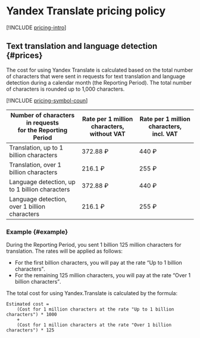 # Yandex Translate pricing policy

[!INCLUDE [pricing-intro](../_includes/pricing-intro.md)]

## Text translation and language detection {#prices}

The cost for using Yandex Translate is calculated based on the total number of characters that were sent in requests for text translation and language detection during a calendar month (the Reporting Period). The total number of characters is rounded up to 1,000 characters.

[!INCLUDE [pricing-symbol-coun](../_includes/pricing-symbol-count.md)]

| Number of characters in requests<br/>for the Reporting Period | Rate per 1 million characters,<br/> without VAT | Rate per 1 million characters,<br/> incl. VAT |
| ----- | ----- | ----- |
| Translation, up to 1 billion characters | 372.88 ₽ | 440 ₽ |
| Translation, over 1 billion characters | 216.1 ₽ | 255 ₽ |
| Language detection, up to 1 billion characters | 372.88 ₽ | 440 ₽ |
| Language detection, over 1 billion characters | 216.1 ₽ | 255 ₽ |

### Example {#example}

During the Reporting Period, you sent 1 billion 125 million characters for translation. The rates will be applied as follows:

  * For the first billion characters, you will pay at the rate <q>Up to 1 billion characters</q>.
  * For the remaining 125 million characters, you will pay at the rate <q>Over 1 billion characters</q>.

The total cost for using Yandex.Translate is calculated by the formula:

```
Estimated cost =
    (Cost for 1 million characters at the rate "Up to 1 billion characters") * 1000
    +
    (Cost for 1 million characters at the rate "Over 1 billion characters") * 125
```

